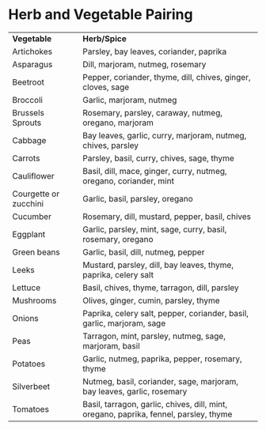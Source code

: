 # Herb and Vegetable Pairing

|                       |                                                                                       |
| --------------------- | ------------------------------------------------------------------------------------- |
| **Vegetable**         | **Herb/Spice**                                                                        |
| Artichokes            | Parsley, bay leaves, coriander, paprika                                               |
| Asparagus             | Dill, marjoram, nutmeg, rosemary                                                      |
| Beetroot              | Pepper, coriander, thyme, dill, chives, ginger, cloves, sage                          |
| Broccoli              | Garlic, marjoram, nutmeg                                                              |
| Brussels Sprouts      | Rosemary, parsley, caraway, nutmeg, oregano, marjoram                                 |
| Cabbage               | Bay leaves, garlic, curry, marjoram, nutmeg, chives, parsley                          |
| Carrots               | Parsley, basil, curry, chives, sage, thyme                                            |
| Cauliflower           | Basil, dill, mace, ginger, curry, nutmeg, oregano, coriander, mint                    |
| Courgette or zucchini | Garlic, basil, parsley, oregano                                                       |
| Cucumber              | Rosemary, dill, mustard, pepper, basil, chives                                        |
| Eggplant              | Garlic, parsley, mint, sage, curry, basil, rosemary, oregano                          |
| Green beans           | Garlic, basil, dill, nutmeg, pepper                                                   |
| Leeks                 | Mustard, parsley, dill, bay leaves, thyme, paprika, celery salt                       |
| Lettuce               | Basil, chives, thyme, tarragon, dill, parsley                                         |
| Mushrooms             | Olives, ginger, cumin, parsley, thyme                                                 |
| Onions                | Paprika, celery salt, pepper, coriander, basil, garlic, marjoram, sage                |
| Peas                  | Tarragon, mint, parsley, nutmeg, sage, marjoram, basil                                |
| Potatoes              | Garlic, nutmeg, paprika, pepper, rosemary, thyme                                      |
| Silverbeet            | Nutmeg, basil, coriander, sage, marjoram, bay leaves, garlic, rosemary                |
| Tomatoes              | Basil, tarragon, garlic, chives, dill, mint, oregano, paprika, fennel, parsley, thyme |
